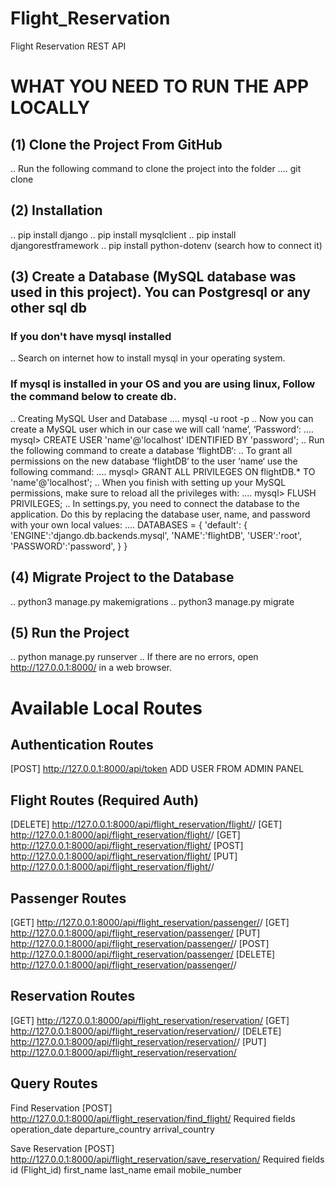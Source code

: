 # Flight_Reservation
Flight Reservation REST API

# WHAT YOU NEED TO RUN THE APP LOCALLY

## (1) Clone the Project From GitHub
.. Run the following command to clone the project into the folder
.... git clone <repository-url>

## (2) Installation
.. pip install django
.. pip install mysqlclient
.. pip install djangorestframework
.. pip install python-dotenv (search how to connect it)

## (3) Create a Database (MySQL database was used in this project). You can Postgresql or any other sql db
### If you don't have mysql installed
.. Search on internet how to install mysql in your operating system.
### If mysql is installed in your OS and you are using linux, Follow the command below to create db.
.. Creating MySQL User and Database
.... mysql -u root -p
.. Now you can create a MySQL user which in our case we will call ‘name’,  ‘Password‘:
.... mysql> CREATE USER 'name'@'localhost' IDENTIFIED BY 'password';
.. Run the following command to create a database ‘flightDB‘:
.. To grant all permissions on the new database ‘flightDB‘ to the user ‘name‘ use the following command:
.... mysql> GRANT ALL PRIVILEGES ON flightDB.* TO 'name'@'localhost';
.. When you finish with setting up your MySQL permissions, make sure to reload all the privileges with:
.... mysql> FLUSH PRIVILEGES;
.. In settings.py, you need to connect the database to the application. Do this by replacing the database user, name, and password with your own local values:
.... DATABASES = {
    'default': {
        'ENGINE':'django.db.backends.mysql',
        'NAME':'flightDB',
        'USER':'root',
        'PASSWORD':'password',
    }
}

## (4) Migrate Project to the Database
.. python3 manage.py makemigrations
.. python3 manage.py migrate

## (5) Run the Project
.. python manage.py runserver
.. If there are no errors, open http://127.0.0.1:8000/ in a web browser.

# Available Local Routes

## Authentication Routes
[POST] http://127.0.0.1:8000/api/token
ADD USER FROM ADMIN PANEL

## Flight Routes (Required Auth)
[DELETE] http://127.0.0.1:8000/api/flight_reservation/flight/<ID>/
[GET] http://127.0.0.1:8000/api/flight_reservation/flight/<ID>/
[GET] http://127.0.0.1:8000/api/flight_reservation/flight/
[POST] http://127.0.0.1:8000/api/flight_reservation/flight/
[PUT] http://127.0.0.1:8000/api/flight_reservation/flight/<ID>/

## Passenger Routes
[GET] http://127.0.0.1:8000/api/flight_reservation/passenger/<ID>/
[GET] http://127.0.0.1:8000/api/flight_reservation/passenger/
[PUT] http://127.0.0.1:8000/api/flight_reservation/passenger/<ID>/
[POST] http://127.0.0.1:8000/api/flight_reservation/passenger/
[DELETE] http://127.0.0.1:8000/api/flight_reservation/passenger/<ID>/

## Reservation Routes
[GET] http://127.0.0.1:8000/api/flight_reservation/reservation/
[GET] http://127.0.0.1:8000/api/flight_reservation/reservation/<ID>/
[DELETE] http://127.0.0.1:8000/api/flight_reservation/reservation/<ID>/
[PUT] http://127.0.0.1:8000/api/flight_reservation/reservation/<ID>

## Query Routes
Find Reservation
[POST] http://127.0.0.1:8000/api/flight_reservation/find_flight/
Required fields
operation_date
departure_country
arrival_country

Save Reservation
[POST] http://127.0.0.1:8000/api/flight_reservation/save_reservation/
Required fields
id (Flight_id)
first_name
last_name
email
mobile_number

